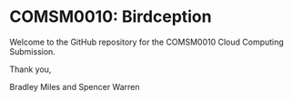 # COMSM0010: Birdception

Welcome to the GitHub repository for the COMSM0010 Cloud Computing Submission.

Thank you,

Bradley Miles and Spencer Warren
